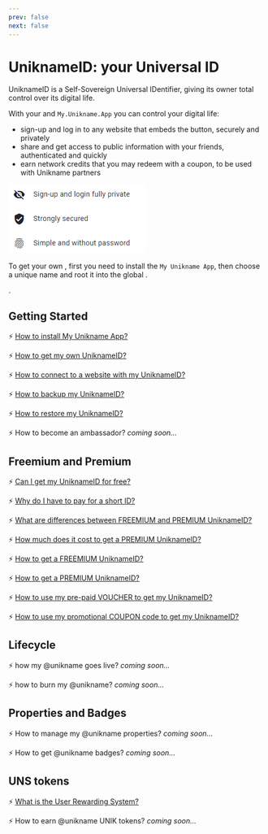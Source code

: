 ```yaml
---
prev: false
next: false
---
```


# UniknameID: your Universal ID

<p class="focustext">
UniknameID is a Self-Sovereign Universal IDentifier, giving its owner total control over its digital life.
</p>

With your <unid/> and `My.Unikname.App` you can control your digital life: 
* sign-up and log in to any website that embeds the <brand name="unc"/> button, securely and privately
* share and get access to public information with your friends, authenticated and quickly
* earn network credits that you may redeem with a coupon, to be used with Unikname partners

<hpicture caption="Why to use your UniknameID to connect to websites?">![unikname ID value proposition](./images/uniknameid_value.png)</hpicture>

To get your own <unid/>, first you need to install the `My Unikname App`, then choose a unique name and root it into the global <brand name="uns"/>. 

<!-- 2021-01-14
Do not remove this DOT below (broken menu on left otherwise)
Ask for DLE or FAB for explanations
No time to fix it properly ...
 -->
.

## Getting Started

:zap: [How to install My Unikname App?](./howto-install-my-unikname-app)

:zap: [How to get my own UniknameID?](./howto-get-individual-unikname)

:zap: [How to connect to a website with my UniknameID?](./howto-connect)

:zap: [How to backup my UniknameID?](./howto-backup-my-unikname)

:zap: [How to restore my UniknameID?](./howto-restore-my-unikname)

:zap: How to become an ambassador? _coming soon..._

## Freemium and Premium 

:zap: [Can I get my UniknameID for free?](./can-i-get-uniknameid-for-free)

:zap: [Why do I have to pay for a short ID?](./why-to-pay-short-id)

:zap: [What are differences between FREEMIUM and PREMIUM UniknameID?](./what-are-differences-freemium-premium-unikname)

:zap: [How much does it cost to get a PREMIUM UniknameID?](./howmuch-cost-uniknameid)

:zap: [How to get a FREEMIUM UniknameID?](./howto-get-freemium-unikname)

:zap: [How to get a PREMIUM UniknameID?](./howto-get-premium-unikname)

:zap: [How to use my pre-paid VOUCHER to get my UniknameID?](./howto-use-voucher-coupon-unikname)

:zap: [How to use my promotional COUPON code to get my UniknameID?](./howto-use-voucher-coupon-unikname)

## Lifecycle

:zap: how my @unikname goes live? _coming soon..._

:zap: how to burn my @unikname? _coming soon..._

## Properties and Badges

:zap: How to manage my @unikname properties? _coming soon..._

:zap: How to get @unikname badges? _coming soon..._

## UNS tokens

:zap: [What is the User Rewarding System?](./../4-key-concepts/what-is-unikname-user-rewarding-system)

:zap: How to earn @unikname UNIK tokens? _coming soon..._


